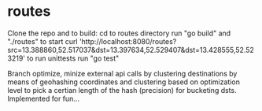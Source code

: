 # routes

Clone the repo and to build:
cd to routes directory
run "go build"
and "./routes" to start
curl 'http://localhost:8080/routes?src=13.388860,52.517037&dst=13.397634,52.529407&dst=13.428555,52.523219'
to run unittests run "go test"

Branch optimize, minize external api calls by clustering destinations by means of geohashing coordinates and clustering based on optimization level to pick a certian length of the hash (precision) for bucketing dsts. Implemented for fun...



